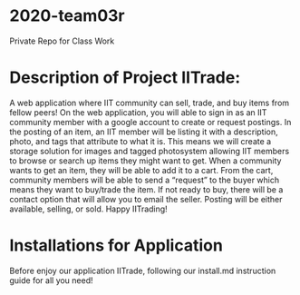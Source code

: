 # 2020-team03r
Private Repo for Class Work

# Description of Project IITrade:
A web application where IIT community can sell, trade, and buy items from fellow peers! On the web application, you will able to sign in as an IIT community member with a google account to create or request postings. In the posting of an item, an IIT member will be listing it with a description, photo, and tags that attribute to what it is. This means we will create a storage solution for images and tagged photosystem allowing IIT members to browse or search up items they might want to get. When a community wants to get an item, they will be able to add it to a cart. From the cart, community members will be able to send a “request” to the buyer which means they want to buy/trade the item. If not ready to buy, there will be a contact option that will allow you to email the seller. Posting will be either available, selling, or sold. Happy IITrading!

# Installations for Application
Before enjoy our application IITrade, following our install.md instruction guide for all you need!
